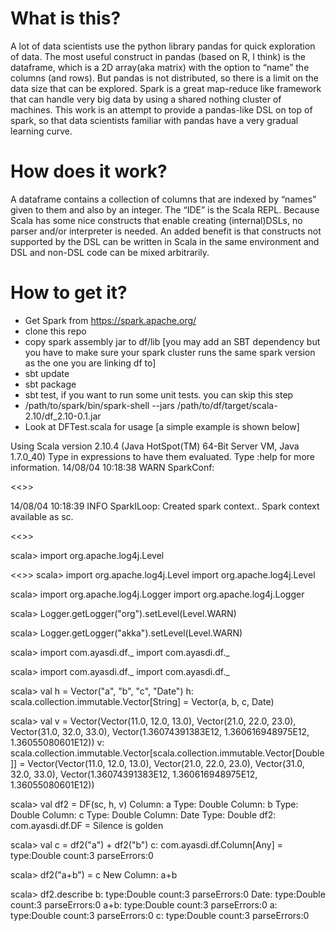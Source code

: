 What is this?
=============
A lot of data scientists use the python library pandas for quick exploration of data. The most useful construct in pandas (based on R, I think) is the dataframe, which is a 2D array(aka matrix) with the option to “name” the columns (and rows). But pandas is not distributed, so there is a limit on the data size that can be explored.
Spark is a great map-reduce like framework that can handle very big data by using a shared nothing cluster of machines.
This work is an attempt to provide a pandas-like DSL on top of spark, so that data scientists familiar with pandas have a very gradual learning curve.

How does it work?
=================
A dataframe contains a collection of columns that are indexed by “names” given to them and also by an integer. 
The “IDE” is the Scala REPL. Because Scala has some nice constructs that enable creating (internal)DSLs, no parser and/or interpreter is needed. An added benefit is that constructs not supported by the DSL can be written in Scala in the same environment and DSL and non-DSL code can be mixed arbitrarily.

How to get it?
==============
- Get Spark from https://spark.apache.org/
- clone this repo
- copy spark assembly jar to df/lib [you may add an SBT dependency but you have to make sure your spark cluster runs the same spark version as the one you are linking df to]
- sbt update
- sbt package
- sbt test, if you want to run some unit tests. you can skip this step
- /path/to/spark/bin/spark-shell --jars /path/to/df/target/scala-2.10/df_2.10-0.1.jar 
- Look at DFTest.scala for usage [a simple example is shown below]


Using Scala version 2.10.4 (Java HotSpot(TM) 64-Bit Server VM, Java 1.7.0_40)
Type in expressions to have them evaluated.
Type :help for more information.
14/08/04 10:18:38 WARN SparkConf: 

<<<deleted logs>>>

14/08/04 10:18:39 INFO SparkILoop: Created spark context..
Spark context available as sc.

<<<deleted logs>>>

scala> import org.apache.log4j.Level

<<<silence most logs>>>
scala> import org.apache.log4j.Level
import org.apache.log4j.Level

scala> import org.apache.log4j.Logger
import org.apache.log4j.Logger

scala> Logger.getLogger("org").setLevel(Level.WARN)

scala> Logger.getLogger("akka").setLevel(Level.WARN)

scala> import com.ayasdi.df._
import com.ayasdi.df._

scala> import com.ayasdi.df._
import com.ayasdi.df._

scala> val h = Vector("a", "b", "c", "Date")
h: scala.collection.immutable.Vector[String] = Vector(a, b, c, Date)

scala> val v = Vector(Vector(11.0, 12.0, 13.0), Vector(21.0, 22.0, 23.0), Vector(31.0, 32.0, 33.0), Vector(1.36074391383E12, 1.360616948975E12, 1.36055080601E12))
v: scala.collection.immutable.Vector[scala.collection.immutable.Vector[Double]] = Vector(Vector(11.0, 12.0, 13.0), Vector(21.0, 22.0, 23.0), Vector(31.0, 32.0, 33.0), Vector(1.36074391383E12, 1.360616948975E12, 1.36055080601E12))

scala> val df2 = DF(sc, h, v)
Column: a Type: Double
Column: b Type: Double
Column: c Type: Double
Column: Date Type: Double
df2: com.ayasdi.df.DF = Silence is golden

scala> val c = df2("a") + df2("b")
c: com.ayasdi.df.Column[Any] = 
	type:Double
	count:3
	parseErrors:0

scala> df2("a+b") = c
New Column: a+b 

scala> df2.describe
b:
	type:Double
	count:3
	parseErrors:0
Date:
	type:Double
	count:3
	parseErrors:0
a+b:
	type:Double
	count:3
	parseErrors:0
a:
	type:Double
	count:3
	parseErrors:0
c:
	type:Double
	count:3
	parseErrors:0


